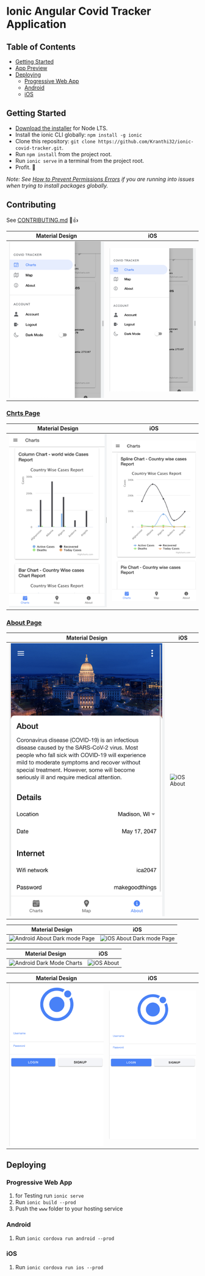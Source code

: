 # Ionic Angular Covid Tracker Application



## Table of Contents
- [Getting Started](#getting-started)
- [App Preview](#app-preview)
- [Deploying](#deploying)
  - [Progressive Web App](#progressive-web-app)
  - [Android](#android)
  - [iOS](#ios)


## Getting Started

* [Download the installer](https://nodejs.org/) for Node LTS.
* Install the ionic CLI globally: `npm install -g ionic`
* Clone this repository: `git clone https://github.com/Kranthi32/ionic-covid-tracker.git`.
* Run `npm install` from the project root.
* Run `ionic serve` in a terminal from the project root.
* Profit. :tada:

_Note: See [How to Prevent Permissions Errors](https://docs.npmjs.com/getting-started/fixing-npm-permissions) if you are running into issues when trying to install packages globally._

## Contributing

See [CONTRIBUTING.md](https://Kranthi32/covid-tracker-app/blob/master/.github/CONTRIBUTING.md) :tada::+1:



| Material Design  | iOS  |
| -----------------| -----|
| ![Android Menu](/resources/screenshots/Menu.png) | ![iOS Menu](/resources/screenshots/Menu.png) |


### [Chrts Page](https://github.com/Kranthi32/ionic-covid-tracker/blob/master/src/app/pages/charts/charts.page.html)

| Material Design  | iOS  |
| -----------------| -----|
| ![Android charts](/resources/screenshots/charts.png) | ![iOS charts](/resources/screenshots/charts2.png) |

### [About Page](https://github.com/Kranthi32/ionic-covid-tracker/blob/master/src/app/pages/about/about.html)

| Material Design  | iOS  |
| -----------------| -----|
| ![Android About](/resources/screenshots/about.png) | ![iOS About](/resources/screenshots/abouts.png) |



| Material Design  | iOS  |
| -----------------| -----|
| ![Android About Dark mode Page](/resources/screenshots/darkmodeabout.png) | ![iOS  About Dark mode Page](/resources/screenshots/darkmodeabout.png) |

| Material Design  | iOS  |
| -----------------| -----|
| ![Android Dark Mode Charts](/resources/screenshots/darkmodeCharts.png) | ![iOS About](/resources/screenshots/darkmodeCharts2.png) |

| Material Design  | iOS  |
| -----------------| -----|
| ![Android Login](/resources/screenshots/login.png) | ![iOS About](/resources/screenshots/login.png) |


## Deploying

### Progressive Web App

1. for Testing run `ionic serve`
2. Run `ionic build --prod`
3. Push the `www` folder to your hosting service

### Android

1. Run `ionic cordova run android --prod`

### iOS

1. Run `ionic cordova run ios --prod`

